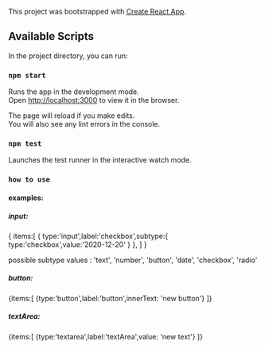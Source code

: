 This project was bootstrapped with [Create React App](https://github.com/facebook/create-react-app).

## Available Scripts

In the project directory, you can run:

### `npm start`

Runs the app in the development mode.<br />
Open [http://localhost:3000](http://localhost:3000) to view it in the browser.

The page will reload if you make edits.<br />
You will also see any lint errors in the console.

### `npm test`

Launches the test runner in the interactive watch mode.<br />

### `how to use`

#### examples:

##### input:

{
items:[
{
type:'input',label:'checkbox',subtype:{
type:'checkbox',value:'2020-12-20'
}
},
]
}

possible subtype values : 'text', 'number', 'button', 'date', 'checkbox', 'radio'

##### button:

{items:[
{type:'button',label:'button',innerText: 'new button'}
]}

##### textArea:

{items:[
{type:'textarea',label:'textArea',value: 'new text'}
]}
